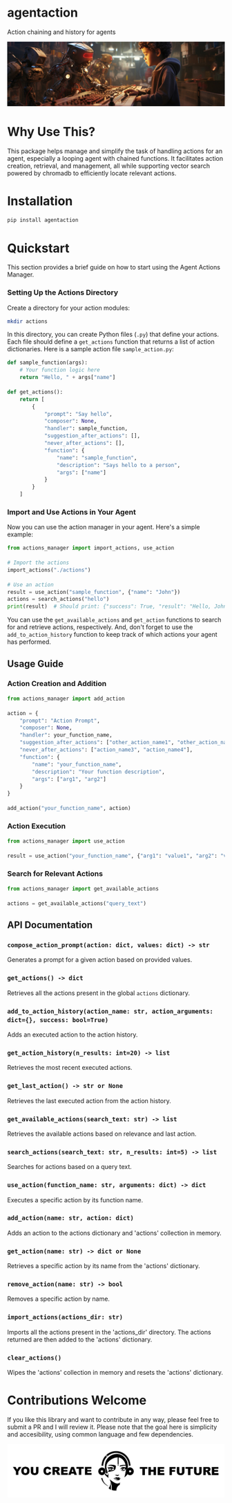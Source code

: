 # agentaction

Action chaining and history for agents

<img src="resources/image.jpg">

# Why Use This?
This package helps manage and simplify the task of handling actions for an agent, especially a looping agent with chained functions. It facilitates action creation, retrieval, and management, all while supporting vector search powered by chromadb to efficiently locate relevant actions.

# Installation

```bash
pip install agentaction
```

# Quickstart

This section provides a brief guide on how to start using the Agent Actions Manager.

### Setting Up the Actions Directory

Create a directory for your action modules:

```bash
mkdir actions
```

In this directory, you can create Python files (`.py`) that define your actions. Each file should define a `get_actions` function that returns a list of action dictionaries. Here is a sample action file `sample_action.py`:

```python
def sample_function(args):
    # Your function logic here
    return "Hello, " + args["name"]

def get_actions():
    return [
        {
            "prompt": "Say hello",
            "composer": None,
            "handler": sample_function,
            "suggestion_after_actions": [],
            "never_after_actions": [],
            "function": {
                "name": "sample_function",
                "description": "Says hello to a person",
                "args": ["name"]
            }
        }
    ]
```

### Import and Use Actions in Your Agent

Now you can use the action manager in your agent. Here's a simple example:

```python
from actions_manager import import_actions, use_action

# Import the actions
import_actions("./actions")

# Use an action
result = use_action("sample_function", {"name": "John"})
actions = search_actions("hello")
print(result)  # Should print: {"success": True, "result": "Hello, John"}
```

You can use the `get_available_actions` and `get_action` functions to search for and retrieve actions, respectively. And, don't forget to use the `add_to_action_history` function to keep track of which actions your agent has performed.

## Usage Guide

### Action Creation and Addition
```python
from actions_manager import add_action

action = {
    "prompt": "Action Prompt",
    "composer": None,
    "handler": your_function_name,
    "suggestion_after_actions": ["other_action_name1", "other_action_name2"],
    "never_after_actions": ["action_name3", "action_name4"],
    "function": {
        "name": "your_function_name",
        "description": "Your function description",
        "args": ["arg1", "arg2"]
    }
}

add_action("your_function_name", action)
```

### Action Execution
```python
from actions_manager import use_action

result = use_action("your_function_name", {"arg1": "value1", "arg2": "value2"})
```

### Search for Relevant Actions
```python
from actions_manager import get_available_actions

actions = get_available_actions("query_text")
```

## API Documentation

### `compose_action_prompt(action: dict, values: dict) -> str`
Generates a prompt for a given action based on provided values.

### `get_actions() -> dict`
Retrieves all the actions present in the global `actions` dictionary.

### `add_to_action_history(action_name: str, action_arguments: dict={}, success: bool=True)`
Adds an executed action to the action history.

### `get_action_history(n_results: int=20) -> list`
Retrieves the most recent executed actions.

### `get_last_action() -> str or None`
Retrieves the last executed action from the action history.

### `get_available_actions(search_text: str) -> list`
Retrieves the available actions based on relevance and last action.

### `search_actions(search_text: str, n_results: int=5) -> list`
Searches for actions based on a query text.

### `use_action(function_name: str, arguments: dict) -> dict`
Executes a specific action by its function name.

### `add_action(name: str, action: dict)`
Adds an action to the actions dictionary and 'actions' collection in memory.

### `get_action(name: str) -> dict or None`
Retrieves a specific action by its name from the 'actions' dictionary.

### `remove_action(name: str) -> bool`
Removes a specific action by name.

### `import_actions(actions_dir: str)`
Imports all the actions present in the 'actions_dir' directory. The actions returned are then added to the 'actions' dictionary.

### `clear_actions()`
Wipes the 'actions' collection in memory and resets the 'actions' dictionary.


# Contributions Welcome

If you like this library and want to contribute in any way, please feel free to submit a PR and I will review it. Please note that the goal here is simplicity and accesibility, using common language and few dependencies.

<img src="resources/youcreatethefuture.jpg">
